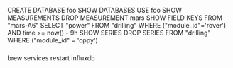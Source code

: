 CREATE DATABASE foo
SHOW DATABASES
USE foo
SHOW MEASUREMENTS
DROP MEASUREMENT mars
SHOW FIELD KEYS FROM "mars-A6"
SELECT "power" FROM "drilling" WHERE ("module_id"='rover') AND time >= now() - 9h
SHOW SERIES
DROP SERIES FROM "drilling" WHERE ("module_id" = 'oppy')



###
brew services restart influxdb